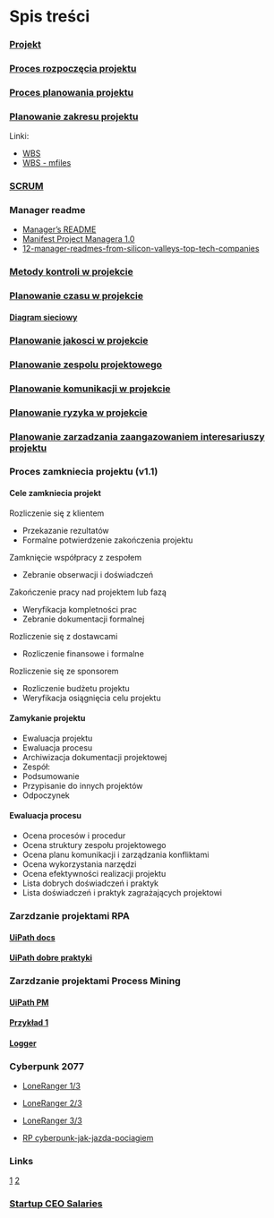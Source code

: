 # Spis treści

### [Projekt](files/zpi-co-to-jest-projekt-2019.pdf)

### [Proces rozpoczęcia projektu](files/zpi-proces-rozpoczecia-projektu-2019.pdf)

### [Proces planowania projektu](files/zpi-proces-planowania-projektu-2019.pdf)

### [Planowanie zakresu projektu](files/zpi-planowanie-zakresu-projektu-2019.pdf)
Linki:
- [WBS](http://drupal.czoba.com/node/117)
- [WBS - mfiles](https://mfiles.pl/pl/index.php/Struktura_podzia%C5%82u_pracy)

### [SCRUM](files/2020-Scrum-Guide-Polish.pdf)

### Manager readme 
- [Manager’s README](https://bulldogjob.pl/articles/1111-manager-s-readme-czym-jest-i-jak-moze-pomoc)
- [Manifest Project Managera 1.0](https://kjarocka.pl/zarzadzanie-projektami/podpisz-manifest-project-managera/)
- [12-manager-readmes-from-silicon-valleys-top-tech-companies](https://hackernoon.com/12-manager-readmes-from-silicon-valleys-top-tech-companies-26588a660afe)

### [Metody kontroli w projekcie](https://mfiles.pl/pl/index.php/Metody_kontroli_w_projekcie)


### [Planowanie czasu w projekcie](http://pkisiel.info/docs/zpi-planowanie-czasu-w-projekcie-2019.pdf)

#### [Diagram sieciowy](http://www.zarzadzajonline.pl/publikacje/art6,zarzadzanie-projektami.html)

### [Planowanie jakosci w projekcie](http://pkisiel.info/docs/zpi-planowanie-jakosci-w-projekcie-2019.pdf)

### [Planowanie zespolu projektowego](http://pkisiel.info/docs/zpi-planowanie-zespolu-projektowego-2019.pdf)

### [Planowanie komunikacji w projekcie]()

### [Planowanie ryzyka w projekcie]()

### [Planowanie zarzadzania zaangazowaniem interesariuszy projektu]()

### Proces zamkniecia projektu (v1.1)

#### Cele zamkniecia projekt
Rozliczenie się z klientem
- Przekazanie rezultatów
- Formalne potwierdzenie zakończenia projektu

Zamknięcie współpracy z zespołem
- Zebranie obserwacji i doświadczeń

Zakończenie pracy nad projektem lub fazą
- Weryfikacja kompletności prac
- Zebranie dokumentacji formalnej

Rozliczenie się z dostawcami
- Rozliczenie finansowe i formalne

Rozliczenie się ze sponsorem
- Rozliczenie budżetu projektu
- Weryfikacja osiągnięcia celu projektu

#### Zamykanie projektu
- Ewaluacja projektu
- Ewaluacja procesu
- Archiwizacja dokumentacji projektowej
- Zespół:
 - Podsumowanie
 - Przypisanie do innych projektów
 - Odpoczynek

#### Ewaluacja procesu
- Ocena procesów i procedur
- Ocena struktury zespołu projektowego
- Ocena planu komunikacji i zarządzania konfliktami
- Ocena wykorzystania narzędzi
- Ocena efektywności realizacji projektu
- Lista dobrych doświadczeń i praktyk
- Lista doświadczeń i praktyk zagrażających projektowi

### Zarzdzanie projektami RPA

#### [UiPath docs](https://docs.uipath.com/studio/docs/tutorials)

#### [UiPath dobre praktyki](https://docs.uipath.com/studio/docs/project-organization)

### Zarzdzanie projektami Process Mining

#### [UiPath PM](https://www.uipath.com/rpa/what-is-process-mining)

#### [Przykład 1](https://fluxicon.com/blog/2017/01/how-to-perform-a-bottleneck-analysis-with-process-mining/)

#### [Logger](http://www.processmining.org/_media/presentations/event_logs_the_input_for_process_mining.pdf)

### Cyberpunk 2077

- [LoneRanger 1/3](https://www.wykop.pl/artykul/5857493/kalendarium-cyberpunk-2077-1-3/)
- [LoneRanger 2/3](https://www.wykop.pl/artykul/5857531/kalendarium-cyberpunk-2077-2-3/)
- [LoneRanger 3/3](https://www.wykop.pl/artykul/5857535/kalendarium-cyberpunk-2077-3-3/)

- [RP cyberpunk-jak-jazda-pociagiem](https://cyfrowa.rp.pl/gry-i-esport/57634-pracownicy-cd-projekt-cyberpunk-jak-jazda-pociagiem-bez-torow?utm_source=rp&utm_medium=teaser_redirect)


### Links
[1](https://pl.pinterest.com/pin/153966881002024221/)
[2](https://pl.pinterest.com/pin/787355947331175599/)

### [Startup CEO Salaries](https://blossomstreetventures.medium.com/startup-ceo-salaries-5bebe0f89e14)


